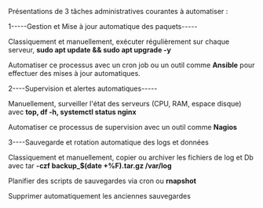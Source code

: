 Présentations de 3 tâches administratives courantes à automatiser : 



1-----Gestion et Mise à jour automatique des paquets-----



Classiquement et manuellement, exécuter régulièrement sur chaque serveur, **sudo apt update \&\& sudo apt upgrade -y**

Automatiser ce processus avec un cron job ou un outil comme **Ansible** pour effectuer des mises à jour automatiques.



2----Supervision et alertes automatiques-----



Manuellement, surveiller l'état des serveurs (CPU, RAM, espace disque) avec **top, df -h, systemctl status nginx**

Automatiser ce processus de supervision avec un outil comme **Nagios**



3----Sauvegarde et rotation automatique des logs et données 



Classiquement et manuellement, copier ou archiver les fichiers de log et Db avec tar **-czf backup\_$(date +%F).tar.gz /var/log**

Planifier des scripts de sauvegardes via cron ou **rnapshot**

Supprimer automatiquement les anciennes sauvegardes 

